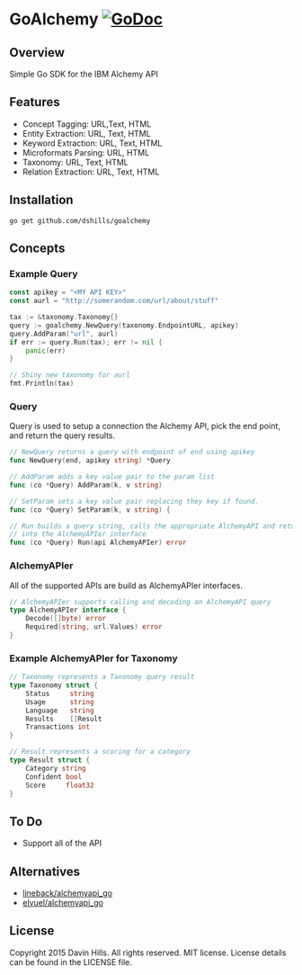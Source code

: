 # GoAlchemy [![GoDoc](https://img.shields.io/badge/godoc-reference-blue.svg?style=flat-square)](https://godoc.org/github.com/dshills/goalchemy)

## Overview
Simple Go SDK for the IBM Alchemy API

## Features

* Concept Tagging: URL,Text, HTML
* Entity Extraction: URL, Text, HTML
* Keyword Extraction: URL, Text, HTML
* Microformats Parsing: URL, HTML
* Taxonomy: URL, Text, HTML
* Relation Extraction: URL, Text, HTML

## Installation
	go get github.com/dshills/goalchemy
	
## Concepts

### Example Query

```go
const apikey = "<MY API KEY>"
const aurl = "http://somerandom.com/url/about/stuff"

tax := &taxonomy.Taxonomy{}
query := goalchemy.NewQuery(taxonomy.EndpointURL, apikey)
query.AddParam("url", aurl)
if err := query.Run(tax); err != nil {
	panic(err)
}

// Shiny new taxonomy for aurl
fmt.Println(tax)
```

### Query
Query is used to setup a connection the Alchemy API, pick the end point, and return the query results.

```go
// NewQuery returns a query with endpoint of end using apikey
func NewQuery(end, apikey string) *Query

// AddParam adds a key value pair to the param list
func (co *Query) AddParam(k, v string)

// SetParam sets a key value pair replacing they key if found.
func (co *Query) SetParam(k, v string) {

// Run builds a query string, calls the appropriate AlchemyAPI and returns the decoded results
// into the AlchemyAPIer interface
func (co *Query) Run(api AlchemyAPIer) error
```

### AlchemyAPIer
All of the supported APIs are build as AlchemyAPIer interfaces.

```go
// AlchemyAPIer supports calling and decoding an AlchemyAPI query
type AlchemyAPIer interface {
	Decode([]byte) error
	Required(string, url.Values) error
}
```

### Example AlchemyAPIer for Taxonomy

```go
// Taxonomy represents a Taxonomy query result
type Taxonomy struct {
	Status     string
	Usage      string
	Language   string
	Results    []Result
	Transactions int
}

// Result represents a scoring for a category
type Result struct {
	Category string 
	Confident bool
	Score     float32
}
```

## To Do
* Support all of the API

## Alternatives

* [lineback/alchemyapi_go](https://github.com/lineback/alchemyapi_go)
* [elvuel/alchemyapi_go](http://github.com/elvuel/alchemyapi_go)

## License
Copyright 2015 Davin Hills. All rights reserved.
MIT license. License details can be found in the LICENSE file.
